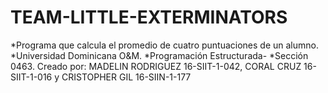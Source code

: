 # TEAM-LITTLE-EXTERMINATORS
*Programa que calcula el promedio de cuatro puntuaciones de un alumno.  *Universidad Dominicana O&amp;M. *Programación Estructurada- *Sección 0463.  Creado por:   MADELIN RODRIGUEZ   16-SIIT-1-042,   CORAL CRUZ   16-SIIT-1-016 y CRISTOPHER GIL   16-SIIN-1-177
